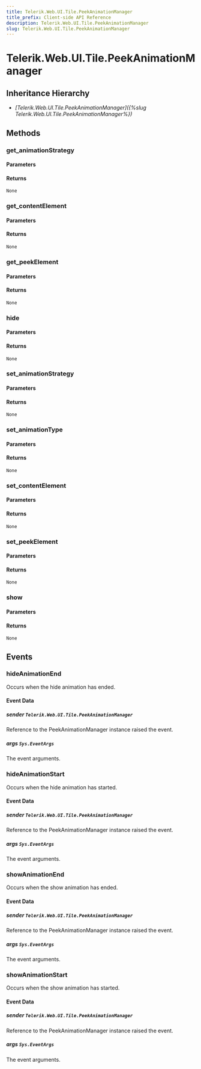 ```yaml
---
title: Telerik.Web.UI.Tile.PeekAnimationManager
title_prefix: Client-side API Reference
description: Telerik.Web.UI.Tile.PeekAnimationManager
slug: Telerik.Web.UI.Tile.PeekAnimationManager
---
```


# Telerik.Web.UI.Tile.PeekAnimationManager  

## Inheritance Hierarchy

* *[Telerik.Web.UI.Tile.PeekAnimationManager]({%slug Telerik.Web.UI.Tile.PeekAnimationManager%})*


## Methods

###  get_animationStrategy

#### Parameters

#### Returns

`None` 

### get_contentElement

#### Parameters

#### Returns

`None` 

### get_peekElement

#### Parameters

#### Returns

`None` 

### hide

#### Parameters

#### Returns

`None` 

### set_animationStrategy

#### Parameters

#### Returns

`None` 

### set_animationType

#### Parameters

#### Returns

`None` 

### set_contentElement

#### Parameters

#### Returns

`None` 

### set_peekElement

#### Parameters

#### Returns

`None` 

### show

#### Parameters

#### Returns

`None` 



## Events

### hideAnimationEnd

Occurs when the hide animation has ended. 

#### Event Data

##### sender `Telerik.Web.UI.Tile.PeekAnimationManager`

Reference to the PeekAnimationManager instance raised the event.

##### args `Sys.EventArgs`

The event arguments.

### hideAnimationStart

Occurs when the hide animation has started. 

#### Event Data

##### sender `Telerik.Web.UI.Tile.PeekAnimationManager`

Reference to the PeekAnimationManager instance raised the event.

##### args `Sys.EventArgs`

The event arguments.

### showAnimationEnd

Occurs when the show animation has ended. 

#### Event Data

##### sender `Telerik.Web.UI.Tile.PeekAnimationManager`

Reference to the PeekAnimationManager instance raised the event.

##### args `Sys.EventArgs`

The event arguments.

### showAnimationStart

Occurs when the show animation has started. 

#### Event Data

##### sender `Telerik.Web.UI.Tile.PeekAnimationManager`

Reference to the PeekAnimationManager instance raised the event.

##### args `Sys.EventArgs`

The event arguments.

